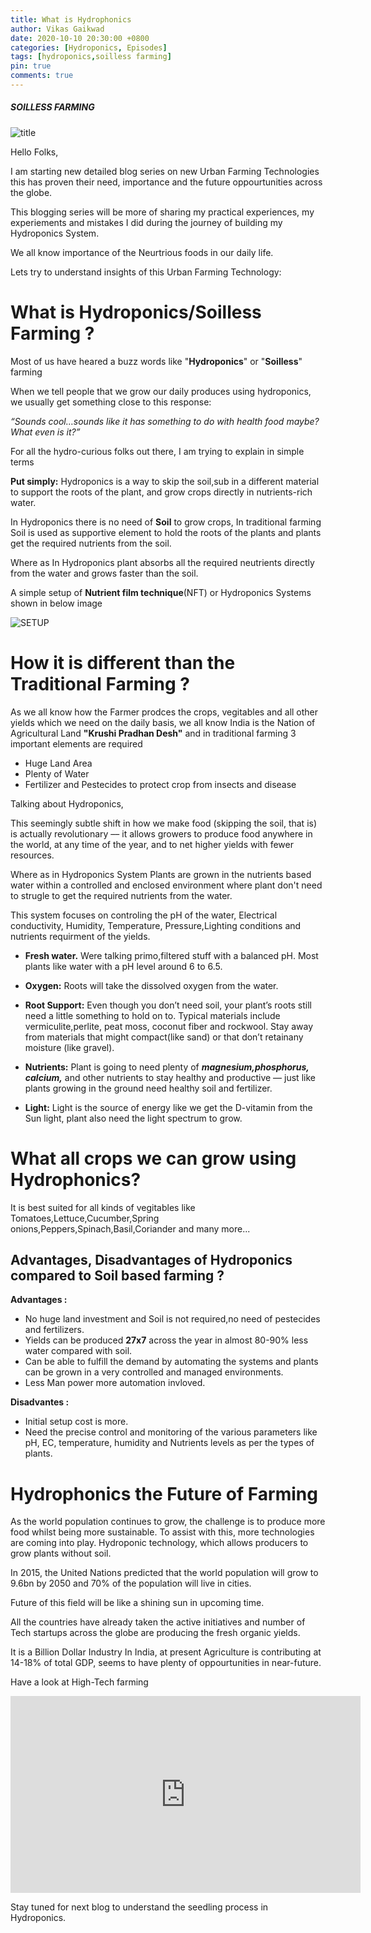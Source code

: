 ```yaml
---
title: What is Hydrophonics
author: Vikas Gaikwad
date: 2020-10-10 20:30:00 +0800
categories: [Hydroponics, Episodes]
tags: [hydroponics,soilless farming]
pin: true
comments: true
---
```


##### SOILLESS FARMING 

<!-- TODO : Resolved the image broken issue  -->
![title](https://cdn.foodhospitality.in/wp-content/uploads/2020/05/11143035/hydroponics.jpg)

Hello Folks, 

I am starting new detailed blog series on new Urban Farming Technologies this has proven their need, importance and the future oppourtunities across the globe.

This blogging series will be more of sharing my practical experiences, my experiements and mistakes I did during the journey of building my Hydroponics System.

We all know importance of the Neurtrious foods in our daily life.  


Lets try to understand insights of this Urban Farming Technology:

# **What is Hydroponics/Soilless Farming ?**

Most of us have heared a buzz words like "**Hydroponics**" or "**Soilless**" farming

When we tell people that we grow our daily produces using hydroponics, we usually get something close to this response: 

*“Sounds cool…sounds like it has something to do with health food maybe? What even is it?”*


For all the hydro-curious folks out there, I am trying to explain in simple terms 

**Put simply:** Hydroponics is a way to skip the soil,sub in a different material to support the roots of the plant, and grow crops directly in nutrients-rich water. 

In Hydroponics there is no need of **Soil** to grow crops, In traditional farming Soil is used as supportive element to hold the roots of the plants and plants get the required nutrients from the soil.

Where as In Hydroponics plant absorbs all the required neutrients directly from the water and grows faster than the soil.

A simple setup of **Nutrient film technique**(NFT) or Hydroponics Systems shown in below image 
<!-- TODO : Resolved the image broken issue  -->

<!-- 
![setup](https://vksgaikwad3.github.io/assets/img/sample/setup.jpeg) -->

![SETUP]( https://thehomesteadinghippy.com/wp-content/uploads/2014/04/hydroponic-system-diagram.jpg )


<!-- 
<img itemprop="image" class="img-rounded" src="{{ TechTalk }}/assets/img/sample/setup.jpeg" alt="Setup"> -->

# **How it is different than the Traditional Farming ?**

As we all know how the Farmer prodces the crops, vegitables and all other yields which we need on the daily basis, we all know India is the Nation of Agricultural Land **"Krushi Pradhan Desh"** and in traditional farming 3 important elements are required 
   - Huge Land Area
   - Plenty of Water
   - Fertilizer and Pestecides to protect crop from insects and disease

Talking about Hydroponics, 

This seemingly subtle shift in how we make food (skipping the soil, that is) is actually revolutionary –– it allows growers to produce food anywhere in the world, at any time of the year, and to net higher yields with fewer resources. 

Where as in Hydroponics System Plants are grown in the nutrients based water within a controlled and enclosed environment where plant don't need to strugle to get the required nutrients from the water.

This system focuses on controling the pH of the water, Electrical conductivity, Humidity, Temperature, Pressure,Lighting conditions and nutrients requirment of the yields.


- **Fresh water.** Were talking primo,filtered stuff with a balanced pH. Most plants like water with a pH level around 6 to 6.5. 

- **Oxygen:** Roots will take the dissolved oxygen from the water.

- **Root Support:** Even though you don’t need soil, your plant’s roots still need a little something to hold on to. Typical materials include vermiculite,perlite, peat moss, coconut fiber and rockwool. Stay away from materials that might compact(like sand) or that don’t retainany moisture (like gravel).

- **Nutrients:** Plant is going to need plenty of ***magnesium,phosphorus, calcium,*** and other nutrients to stay healthy and productive –– just like plants growing in the ground need healthy soil and fertilizer. 

- **Light:** Light is the source of energy like we get the D-vitamin from the Sun light, plant also need the light spectrum to grow.


# **What all crops we can grow using Hydrophonics?**
It is best suited for all kinds of vegitables like Tomatoes,Lettuce,Cucumber,Spring onions,Peppers,Spinach,Basil,Coriander and many more... 
## Advantages, Disadvantages of Hydroponics compared to Soil based farming ?

**Advantages :** 
- No huge land investment and Soil is not required,no need of pestecides and fertilizers.
- Yields can be produced **27x7** across the year in almost 80-90% less water compared with soil.
- Can be able to fulfill the demand by automating the systems and plants can be grown in a very controlled and managed environments.
- Less Man power more automation invloved.

**Disadvantes :** 
- Initial setup cost is more.
- Need the precise control and monitoring of the various parameters like pH, EC, temperature, humidity and Nutrients levels as per the types of plants.

# **Hydrophonics the Future of Farming** 


As the world population continues to grow, the challenge is to produce more food whilst being more sustainable. To assist with this, more technologies are coming into play. Hydroponic technology, which allows producers to grow plants without soil. 


In 2015, the United Nations predicted that the world population will grow to 9.6bn by 2050 and 70% of the population will live in cities.

Future of this field will be like a shining sun in upcoming time.

All the countries have already taken the active initiatives and number of Tech startups across the globe are producing the fresh organic yields.

It is a Billion Dollar Industry In India, at present Agriculture is contributing at 14-18% of total GDP, seems to have plenty of oppourtunities in near-future.


Have a look at High-Tech farming 
<iframe width="560" height="315" src="https://www.youtube.com/embed/fb4xcFw2VMg" frameborder="0" allow="accelerometer; autoplay; clipboard-write; encrypted-media; gyroscope; picture-in-picture" allowfullscreen></iframe>


Stay tuned for next blog to understand the seedling process in Hydroponics.

